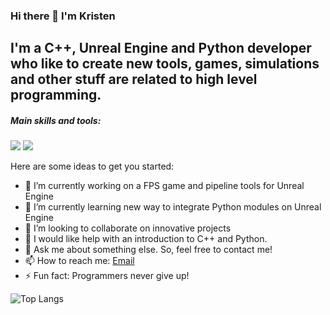 ### Hi there 👋 I'm Kristen

I'm a C++, Unreal Engine and Python developer who like to create new tools, games, simulations and other stuff are related to high level programming.
---

##### Main skills and tools:

![](https://img.shields.io/badge/OS-Windows/Linux-informational?style=flat&logo=data:image/svg%2bxml;base64,<BASE64_DATA>&color=966290)	![](https://img.shields.io/badge/Editor-VSIDE/VSCode/UnrealEngine-informational?style=flat&logo=data:image/svg%2bxml;base64,<BASE64_DATA>&color=966290)

Here are some ideas to get you started:

- 🔭 I’m currently working on a FPS game and pipeline tools for Unreal Engine
- 🌱 I’m currently learning new way to integrate Python modules on Unreal Engine
- 👯 I’m looking to collaborate on innovative projects
- 🤔 I would like help with an introduction to C++ and Python.
- 💬 Ask me about something else. So, feel free to contact me! 
- 📫 How to reach me: [Email](mailto:kristen.s.haave@outlook.com)
- ⚡ Fun fact: Programmers never give up!

![Top Langs](https://github-readme-stats.vercel.app/api/top-langs/?username=KristenSH)
